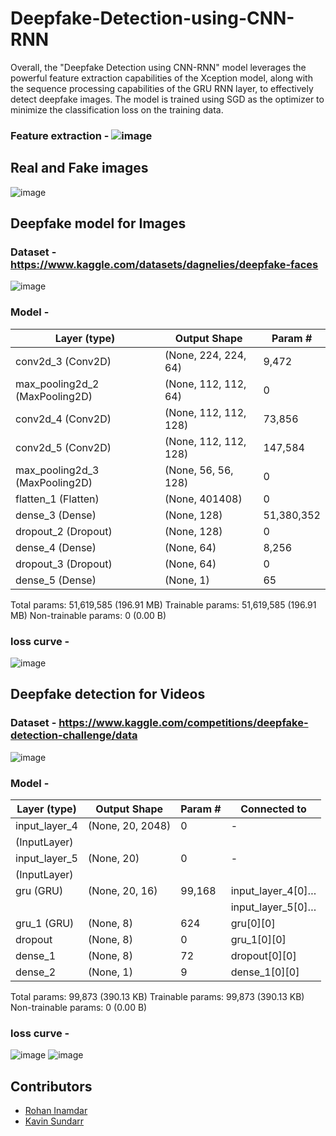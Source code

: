 # Deepfake-Detection-using-CNN-RNN

Overall, the "Deepfake Detection using CNN-RNN" model leverages the powerful feature extraction capabilities of the Xception model, along with the sequence processing capabilities of the GRU RNN layer, to effectively detect deepfake images. The model is trained using SGD as the optimizer to minimize the classification loss on the training data.

### Feature extraction - ![image](https://github.com/irohan0/Deepfake-Detection-using-CNN-RNN/assets/121719717/ed6bcceb-e974-4550-bca3-d2c39118e77f)


## Real and Fake images
![image](https://github.com/irohan0/Deepfake-Detection-using-CNN-RNN/assets/121719717/28d1ecc1-c108-44d2-93fb-c326a385f078)

## Deepfake model for Images

### Dataset - https://www.kaggle.com/datasets/dagnelies/deepfake-faces
![image](https://github.com/irohan0/Deepfake-Detection-using-CNN-RNN/assets/121719717/997fca74-0141-4640-ab79-c71d779627b5)


### Model -

| Layer (type)                  | Output Shape       | Param #    |
|-------------------------------|--------------------|------------|
| conv2d_3 (Conv2D)             | (None, 224, 224, 64) | 9,472      |
| max_pooling2d_2 (MaxPooling2D)| (None, 112, 112, 64) | 0          |
| conv2d_4 (Conv2D)             | (None, 112, 112, 128)| 73,856     |
| conv2d_5 (Conv2D)             | (None, 112, 112, 128)| 147,584    |
| max_pooling2d_3 (MaxPooling2D)| (None, 56, 56, 128)  | 0          |
| flatten_1 (Flatten)           | (None, 401408)       | 0          |
| dense_3 (Dense)               | (None, 128)          | 51,380,352 |
| dropout_2 (Dropout)           | (None, 128)          | 0          |
| dense_4 (Dense)               | (None, 64)           | 8,256      |
| dropout_3 (Dropout)           | (None, 64)           | 0          |
| dense_5 (Dense)               | (None, 1)            | 65         |

Total params: 51,619,585 (196.91 MB)
Trainable params: 51,619,585 (196.91 MB)
Non-trainable params: 0 (0.00 B)



### loss curve - 

![image](https://github.com/irohan0/Deepfake-Detection-using-CNN-RNN/assets/121719717/c3464783-87d5-48c3-99d2-3a710c58ce89)

## Deepfake detection for Videos

### Dataset - https://www.kaggle.com/competitions/deepfake-detection-challenge/data
![image](https://github.com/irohan0/Deepfake-Detection-using-CNN-RNN/assets/121719717/0838a494-70c4-436d-83d1-ea45ce42d14a)


### Model -

| Layer (type)   | Output Shape     | Param # | Connected to       |
|----------------|------------------|---------|--------------------|
| input_layer_4  | (None, 20, 2048) | 0       | -                  |
| (InputLayer)   |                  |         |                    |
| input_layer_5  | (None, 20)       | 0       | -                  |
| (InputLayer)   |                  |         |                    |
| gru (GRU)      | (None, 20, 16)   | 99,168  | input_layer_4[0]… |
|                |                  |         | input_layer_5[0]… |
| gru_1 (GRU)    | (None, 8)        | 624     | gru[0][0]          |
| dropout        | (None, 8)        | 0       | gru_1[0][0]        |
| dense_1        | (None, 8)        | 72      | dropout[0][0]      |
| dense_2        | (None, 1)        | 9       | dense_1[0][0]      |

 Total params: 99,873 (390.13 KB)
 Trainable params: 99,873 (390.13 KB)
 Non-trainable params: 0 (0.00 B)


### loss curve -
![image](https://github.com/irohan0/Deepfake-Detection-using-CNN-RNN/assets/121719717/e284f609-37bb-4419-bafa-94f840e5502d)  ![image](https://github.com/irohan0/Deepfake-Detection-using-CNN-RNN/assets/121719717/7ff7e350-a688-4e6a-8fd9-6dfdb88dd241)


## Contributors

- [Rohan Inamdar](https://github.com/irohan0)
- [Kavin Sundarr](https://github.com/KavinSundarr)


